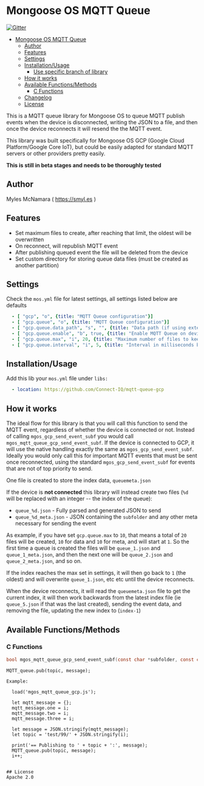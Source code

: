 # Mongoose OS MQTT Queue

[![Gitter](https://badges.gitter.im/cesanta/mongoose-os.svg)](https://gitter.im/cesanta/mongoose-os?utm_source=badge&utm_medium=badge&utm_campaign=pr-badge)

- [Mongoose OS MQTT Queue](#mongoose-os-mqtt-queue)
  - [Author](#author)
  - [Features](#features)
  - [Settings](#settings)
  - [Installation/Usage](#installationusage)
    - [Use specific branch of library](#use-specific-branch-of-library)
  - [How it works](#how-it-works)
  - [Available Functions/Methods](#available-functionsmethods)
    - [C Functions](#c-functions)
  - [Changelog](#changelog)
  - [License](#license)

This is a MQTT queue library for Mongoose OS to queue MQTT publish events when the device is disconnected, writing the JSON to a file, and then once the device reconnects it will resend the the MQTT event.

This library was built specifically for Mongoose OS GCP (Google Cloud Platform/Google Core IoT), but could be easily adapted for standard MQTT servers or other providers pretty easily.

**This is still in beta stages and needs to be thoroughly tested**

## Author
Myles McNamara ( https://smyl.es )

## Features
- Set maximum files to create, after reaching that limit, the oldest will be overwritten
- On reconnect, will republish MQTT event
- After publishing queued event the file will be deleted from the device
- Set custom directory for storing queue data files (must be created as another partition)

## Settings
Check the `mos.yml` file for latest settings, all settings listed below are defaults

```yaml
  - [ "gcp", "o", {title: "MQTT Queue configuration"}]
  - [ "gcp.queue", "o", {title: "MQTT Queue configuration"}]
  - [ "gcp.queue.data_path", "s", "", {title: "Data path (if using external flash) to store queue files (WITHOUT trailing slash) ADD queuemeta.json to this path !!"}]
  - [ "gcp.queue.enable", "b", true, {title: "Enable MQTT Queue on device boot (to process queue and set event handler on boot) "}]
  - [ "gcp.queue.max", "i", 20, {title: "Maximum number of files to keep in queue (if queue exceeds this limit, oldest files will be overwritten)"}]
  - [ "gcp.queue.interval", "i", 5, {title: "Interval in milliseconds between sending each queueud MQTT event upon reconnect"}]
```

## Installation/Usage
Add this lib your `mos.yml` file under `libs:`

```yaml
  - location: https://github.com/Connect-IQ/mqtt-queue-gcp
```

## How it works
The ideal flow for this library is that you will call this function to send the MQTT event, regardless of whether the device is connected or not.  Instead of calling `mgos_gcp_send_event_subf` you would call `mgos_mqtt_queue_gcp_send_event_subf`.  If the device is connected to GCP, it will use the native handling exactly the same as `mgos_gcp_send_event_subf`.  Ideally you would only call this for important MQTT events that must be sent once reconnected, using the standard `mgos_gcp_send_event_subf` for events that are not of top priority to send.

One file is created to store the index data, `queuemeta.json`

If the device is **not connected** this library will instead create two files (`%d` will be replaced with an integer -- the index of the queue):
- `queue_%d.json` - Fully parsed and generated JSON to send
- `queue_%d_meta.json` - JSON containing the `subfolder` and any other meta necessary for sending the event

As example, if you have set `gcp.queue.max` to `10`, that means a total of `20` files will be created, `10` for data and `10` for meta, and will start at `1`.  So the first time a queue is created the files will be `queue_1.json` and `queue_1_meta.json`, and then the next one will be `queue_2.json` and `queue_2_meta.json`, and so on.

If the index reaches the max set in settings, it will then go back to `1` (the oldest) and will overwrite `queue_1.json`, etc etc until the device reconnects.

When the device reconnects, it will read the `queuemeta.json` file to get the current index, it will then work backwards from the latest index file (ie `queue_5.json` if that was the last created), sending the event data, and removing the file, updating the new index to (`index-1`)

## Available Functions/Methods

### C Functions
```C
bool mgos_mqtt_queue_gcp_send_event_subf(const char *subfolder, const char *json_fmt, ...);
```

```mJS
MQTT_queue.pub(topic, message);

Example:
  
  load('mgos_mqtt_queue_gcp.js');

  let mqtt_message = {};
  mqtt_message.one = i;
  mqtt_message.two = i;
  mqtt_message.three = i;
  
  let message = JSON.stringify(mqtt_message);
  let topic = 'test/99/' + JSON.stringify(i);
  
  print('== Publishing to ' + topic + ':', message);
  MQTT_queue.pub(topic, message);
  i++;


## License
Apache 2.0

